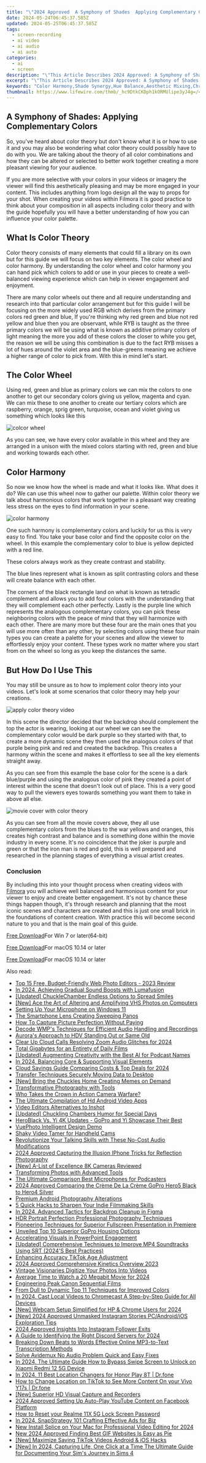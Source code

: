 ```yaml
---
title: "\"2024 Approved  A Symphony of Shades  Applying Complementary Colors\""
date: 2024-05-24T06:45:37.585Z
updated: 2024-05-25T06:45:37.585Z
tags: 
  - screen-recording
  - ai video
  - ai audio
  - ai auto
categories: 
  - ai
  - screen
description: "\"This Article Describes 2024 Approved: A Symphony of Shades: Applying Complementary Colors\""
excerpt: "\"This Article Describes 2024 Approved: A Symphony of Shades: Applying Complementary Colors\""
keywords: "Color Harmony,Shade Synergy,Hue Balance,Aesthetic Mixing,Chromatic Contrast,Palette Unification,Complementary Blend"
thumbnail: https://www.lifewire.com/thmb/_hc9DtkCKDph1kORMUlipe3yJ4g=/400x300/filters:no_upscale():max_bytes(150000):strip_icc()/pixel-8-pro-ad72b900095f485fa5eb09f9525f7448.jpg
---
```


## A Symphony of Shades: Applying Complementary Colors

So, you've heard about color theory but don't know what it is or how to use it and you may also be wondering what color theory could possibly have to do with you. We are talking about the theory of all color combinations and how they can be altered or selected to better work together creating a more pleasant viewing for your audience.

If you are more selective with your colors in your videos or imagery the viewer will find this aesthetically pleasing and may be more engaged in your content. This includes anything from logo design all the way to props for your shot. When creating your videos within Filmora it is good practice to think about your composition in all aspects including color theory and with the guide hopefully you will have a better understanding of how you can influence your color palette.

## What Is Color Theory

Color theory consists of many elements that could fill a library on its own but for this guide we will focus on two key elements. The color wheel and color harmony. By understanding the color wheel and color harmony you can hand pick which colors to add or use in your pieces to create a well-balanced viewing experience which can help in viewer engagement and enjoyment.

There are many color wheels out there and all require understanding and research into that particular color arrangement but for this guide I will be focusing on the more widely used RGB which derives from the primary colors red green and blue, If you're thinking why red green and blue not red yellow and blue then you are observant, while RYB is taught as the three primary colors we will be using what is known as additive primary colors of light meaning the more you add of these colors the closer to white you get, the reason we will be using this combination is due to the fact RYB misses a lot of hues around the violet area and the blue-greens meaning we achieve a higher range of color to pick from. With this in mind let's start.

## The Color Wheel

Using red, green and blue as primary colors we can mix the colors to one another to get our secondary colors giving us yellow, magenta and cyan. We can mix these to one another to create our tertiary colors which are raspberry, orange, sprig green, turquoise, ocean and violet giving us something which looks like this

![colcor wheel](https://images.wondershare.com/filmora/article-images/2024/color-wheel.jpg)

As you can see, we have every color available in this wheel and they are arranged in a unison with the mixed colors starting with red, green and blue and working towards each other.

## Color Harmony

So now we know how the wheel is made and what it looks like. What does it do? We can use this wheel now to gather our palette. Within color theory we talk about harmonious colors that work together in a pleasant way creating less stress on the eyes to find information in your scene.

![color harmony](https://images.wondershare.com/filmora/article-images/2022/08/color-harmony.jpg)

One such harmony is complementary colors and luckily for us this is very easy to find. You take your base color and find the opposite color on the wheel. In this example the complementary color to blue is yellow depicted with a red line.

These colors always work as they create contrast and stability.

The blue lines represent what is known as split contrasting colors and these will create balance with each other.

The corners of the black rectangle land on what is known as tetradic complement and allows you to add four colors with the understanding that they will complement each other perfectly. Lastly is the purple line which represents the analogous complementary colors, you can pick these neighboring colors with the peace of mind that they will harmonize with each other. There are many more but these four are the main ones that you will use more often than any other, by selecting colors using these four main types you can create a palette for your scenes and allow the viewer to effortlessly enjoy your content. These types work no matter where you start from on the wheel so long as you keep the distances the same.

## But How Do I Use This

You may still be unsure as to how to implement color theory into your videos. Let's look at some scenarios that color theory may help your creations.

![apply color theory video](https://images.wondershare.com/filmora/article-images/2022/08/apply-color-theory-video.jpg)

In this scene the director decided that the backdrop should complement the top the actor is wearing, looking at our wheel we can see the complementary color would be dark purple so they started with that, to create a more dynamic scene they then used the analogous colors of that purple being pink and red and created the backdrop. This creates a harmony within the scene and makes it effortless to see all the key elements straight away.

As you can see from this example the base color for the scene is a dark blue/purple and using the analogous color of pink they created a point of interest within the scene that doesn't look out of place. This is a very good way to pull the viewers eyes towards something you want them to take in above all else.

![movie cover with color theory](https://images.wondershare.com/filmora/article-images/2022/08/movie-cover-with-color-theory.jpg)

As you can see from all the movie covers above, they all use complementary colors from the blues to the war yellows and oranges, this creates high contrast and balance and is something done within the movie industry in every scene. It's no coincidence that the joker is purple and green or that the iron man is red and gold, this is well prepared and researched in the planning stages of everything a visual artist creates.

### Conclusion

By including this into your thought process when creating videos with [Filmora](https://tools.techidaily.com/wondershare/filmora/download/) you will achieve well balanced and harmonious content for your viewer to enjoy and create better engagement. It's not by chance these things happen though, it's through research and planning that the most iconic scenes and characters are created and this is just one small brick in the foundations of content creation. With practice this will become second nature to you and that is the main goal of this guide.

[Free Download](https://tools.techidaily.com/wondershare/filmora/download/)For Win 7 or later(64-bit)

[Free Download](https://tools.techidaily.com/wondershare/filmora/download/)For macOS 10.14 or later

[Free Download](https://tools.techidaily.com/wondershare/filmora/download/)For macOS 10.14 or later

<ins class="adsbygoogle"
     style="display:block"
     data-ad-format="autorelaxed"
     data-ad-client="ca-pub-7571918770474297"
     data-ad-slot="1223367746"></ins>

<ins class="adsbygoogle"
     style="display:block"
     data-ad-format="autorelaxed"
     data-ad-client="ca-pub-7571918770474297"
     data-ad-slot="1223367746"></ins>



<ins class="adsbygoogle"
     style="display:block"
     data-ad-client="ca-pub-7571918770474297"
     data-ad-slot="8358498916"
     data-ad-format="auto"
     data-full-width-responsive="true"></ins>


<span class="atpl-alsoreadstyle">Also read:</span>
<div><ul>
<li><a href="https://extra-lessons.techidaily.com/top-15-free-budget-friendly-web-photo-editors-2023-review/"><u>Top 15 Free, Budget-Friendly Web Photo Editors - 2023 Review</u></a></li>
<li><a href="https://extra-lessons.techidaily.com/in-2024-achieving-gradual-sound-boosts-with-lumafusion/"><u>In 2024, Achieving Gradual Sound Boosts with Lumafusion</u></a></li>
<li><a href="https://extra-lessons.techidaily.com/updated-chucklechamber-endless-options-to-spread-smiles/"><u>[Updated] ChuckleChamber  Endless Options to Spread Smiles</u></a></li>
<li><a href="https://extra-lessons.techidaily.com/new-ace-the-art-of-altering-and-amplifying-vhs-photos-on-computers/"><u>[New] Ace the Art of Altering and Amplifying VHS Photos on Computers</u></a></li>
<li><a href="https://extra-lessons.techidaily.com/setting-up-your-microphone-on-windows-11/"><u>Setting Up Your Microphone on Windows 11</u></a></li>
<li><a href="https://extra-lessons.techidaily.com/the-smartphone-lens-creating-sweeping-panos/"><u>The Smartphone Lens  Creating Sweeping Panos</u></a></li>
<li><a href="https://extra-lessons.techidaily.com/how-to-capture-picture-perfection-without-paying/"><u>How To Capture Picture Perfection Without Paying</u></a></li>
<li><a href="https://extra-lessons.techidaily.com/decode-wmps-techniques-for-efficient-audio-handling-and-recordings/"><u>Decode WMP's Techniques for Efficient Audio Handling and Recordings</u></a></li>
<li><a href="https://extra-lessons.techidaily.com/auroras-approach-to-hdv-standing-out-or-same-old/"><u>Aurora's Approach to HDV  Standing Out or Same Old</u></a></li>
<li><a href="https://extra-lessons.techidaily.com/clear-up-cloud-calls-resolving-zoom-audio-glitches-for-2024/"><u>Clear Up Cloud Calls  Resolving Zoom Audio Glitches for 2024</u></a></li>
<li><a href="https://extra-lessons.techidaily.com/total-gigabytes-for-an-entirety-of-daily-films/"><u>Total Gigabytes for an Entirety of Daily Films</u></a></li>
<li><a href="https://extra-lessons.techidaily.com/updated-augmenting-creativity-with-the-best-ai-for-podcast-names/"><u>[Updated] Augmenting Creativity with the Best AI for Podcast Names</u></a></li>
<li><a href="https://extra-lessons.techidaily.com/in-2024-balancing-core-and-supporting-visual-elements/"><u>In 2024, Balancing Core & Supporting Visual Elements</u></a></li>
<li><a href="https://extra-lessons.techidaily.com/cloud-savings-guide-comparing-costs-and-top-deals-for-2024/"><u>Cloud Savings Guide  Comparing Costs & Top Deals for 2024</u></a></li>
<li><a href="https://extra-lessons.techidaily.com/transfer-techniques-securely-moving-data-to-desktop/"><u>Transfer Techniques  Securely Moving Data to Desktop</u></a></li>
<li><a href="https://extra-lessons.techidaily.com/new-bring-the-chuckles-home-creating-memes-on-demand/"><u>[New] Bring the Chuckles Home  Creating Memes on Demand</u></a></li>
<li><a href="https://extra-lessons.techidaily.com/transformative-photography-with-tools/"><u>Transformative Photography with Tools</u></a></li>
<li><a href="https://extra-lessons.techidaily.com/who-takes-the-crown-in-action-camera-warfare/"><u>Who Takes the Crown in Action Camera Warfare?</u></a></li>
<li><a href="https://extra-lessons.techidaily.com/the-ultimate-compilation-of-hd-android-video-apps/"><u>The Ultimate Compilation of Hd Android Video Apps</u></a></li>
<li><a href="https://extra-lessons.techidaily.com/video-editors-alternatives-to-inshot/"><u>Video Editors Alternatives to Inshot</u></a></li>
<li><a href="https://extra-lessons.techidaily.com/updated-chuckling-chambers-humor-for-special-days/"><u>[Updated] Chuckling Chambers  Humor for Special Days</u></a></li>
<li><a href="https://extra-lessons.techidaily.com/heroblack-vs-yi-4k-updates-gopro-and-yi-showcase-their-best/"><u>HeroBlack Vs. Yi 4K Updates - GoPro and Yi Showcase Their Best</u></a></li>
<li><a href="https://extra-lessons.techidaily.com/vuephoto-intelligent-design-demo/"><u>VuePhoto Intelligent Design Demo</u></a></li>
<li><a href="https://extra-lessons.techidaily.com/shaky-video-tamer-for-handheld-cams/"><u>Shaky Video Tamer for Handheld Cams</u></a></li>
<li><a href="https://extra-lessons.techidaily.com/revolutionize-your-talking-skills-with-these-no-cost-audio-modifications/"><u>Revolutionize Your Talking Skills with These No-Cost Audio Modifications</u></a></li>
<li><a href="https://extra-lessons.techidaily.com/2024-approved-capturing-the-illusion-iphone-tricks-for-reflection-photography/"><u>2024 Approved  Capturing the Illusion  IPhone Tricks for Reflection Photography</u></a></li>
<li><a href="https://extra-lessons.techidaily.com/new-a-list-of-excellence-8k-cameras-reviewed/"><u>[New] A-List of Excellence  8K Cameras Reviewed</u></a></li>
<li><a href="https://extra-lessons.techidaily.com/transforming-photos-with-advanced-tools/"><u>Transforming Photos with Advanced Tools</u></a></li>
<li><a href="https://extra-lessons.techidaily.com/the-ultimate-comparison-best-microphones-for-podcasters/"><u>The Ultimate Comparison  Best Microphones for Podcasters</u></a></li>
<li><a href="https://extra-lessons.techidaily.com/2024-approved-comparing-the-creme-de-la-creme-gopro-hero5-black-to-hero4-silver/"><u>2024 Approved  Comparing the Crème De La Crème  GoPro Hero5 Black to Hero4 Silver</u></a></li>
<li><a href="https://extra-lessons.techidaily.com/premium-android-photography-alterations/"><u>Premium Android Photography Alterations</u></a></li>
<li><a href="https://extra-lessons.techidaily.com/5-quick-hacks-to-sharpen-your-indie-filmmaking-skills/"><u>5 Quick Hacks to Sharpen Your Indie Filmmaking Skills</u></a></li>
<li><a href="https://extra-lessons.techidaily.com/in-2024-advanced-tactics-for-backdrop-cleanup-in-figma/"><u>In 2024, Advanced Tactics for Backdrop Cleanup in Figma</u></a></li>
<li><a href="https://extra-lessons.techidaily.com/hdr-portrait-perfection-professional-photography-techniques/"><u>HDR Portrait Perfection  Professional Photography Techniques</u></a></li>
<li><a href="https://extra-lessons.techidaily.com/pioneering-techniques-for-superior-fullscreen-presentation-in-premiere/"><u>Pioneering Techniques for Superior Fullscreen Presentation in Premiere</u></a></li>
<li><a href="https://extra-lessons.techidaily.com/unveiled-top-10-superior-gopro-housing-options/"><u>Unveiled  Top 10 Superior GoPro Housing Options</u></a></li>
<li><a href="https://extra-lessons.techidaily.com/accelerating-visuals-in-powerpoint-engagement/"><u>Accelerating Visuals in PowerPoint Engagement</u></a></li>
<li><a href="https://extra-lessons.techidaily.com/updated-comprehensive-techniques-to-improve-mp4-soundtracks-using-srt-2024s-best-practices/"><u>[Updated] Comprehensive Techniques to Improve MP4 Soundtracks Using SRT (2024'S Best Practices)</u></a></li>
<li><a href="https://extra-lessons.techidaily.com/enhancing-accuracy-tiktok-age-adjustment/"><u>Enhancing Accuracy  TikTok Age Adjustment</u></a></li>
<li><a href="https://extra-lessons.techidaily.com/2024-approved-comprehensive-kinetics-overview-2023/"><u>2024 Approved  Comprehensive Kinetics Overview 2023</u></a></li>
<li><a href="https://extra-lessons.techidaily.com/vintage-visionaries-digitize-your-photos-into-videos/"><u>Vintage Visionaries  Digitize Your Photos Into Videos</u></a></li>
<li><a href="https://extra-lessons.techidaily.com/average-time-to-watch-a-20-megabit-movie-for-2024/"><u>Average Time to Watch a 20 Megabit Movie for 2024</u></a></li>
<li><a href="https://extra-lessons.techidaily.com/engineering-peak-canon-sequential-films/"><u>Engineering Peak Canon Sequential Films</u></a></li>
<li><a href="https://extra-lessons.techidaily.com/from-dull-to-dynamic-top-11-techniques-for-improved-colors/"><u>From Dull to Dynamic  Top 11 Techniques for Improved Colors</u></a></li>
<li><a href="https://ai-driven-video-production.techidaily.com/in-2024-cast-local-videos-to-chromecast-a-step-by-step-guide-for-all-devices/"><u>In 2024, Cast Local Videos to Chromecast A Step-by-Step Guide for All Devices</u></a></li>
<li><a href="https://screen-mirroring-recording.techidaily.com/new-webcam-setup-simplified-for-hp-and-chrome-users-for-2024/"><u>[New] Webcam Setup Simplified for HP & Chrome Users for 2024</u></a></li>
<li><a href="https://instagram-videos.techidaily.com/new-2024-approved-unmasked-instagram-stories-pcandroidios-exploration-tips/"><u>[New] 2024 Approved  Unmasked Instagram Stories  PC/Android/iOS Exploration Tips</u></a></li>
<li><a href="https://instagram-video-files.techidaily.com/2024-approved-insights-into-instagram-follower-exits/"><u>2024 Approved  Insights Into Instagram Follower Exits</u></a></li>
<li><a href="https://discord-videos.techidaily.com/a-guide-to-identifying-the-right-discord-servers-for-2024/"><u>A Guide to Identifying the Right Discord Servers for 2024</u></a></li>
<li><a href="https://sound-tweaking.techidaily.com/breaking-down-beats-to-words-effective-online-mp3-to-text-transcription-methods/"><u>Breaking Down Beats to Words Effective Online MP3-to-Text Transcription Methods</u></a></li>
<li><a href="https://video-ai-editor.techidaily.com/solve-avidemux-no-audio-problem-quick-and-easy-fixes/"><u>Solve Avidemux No Audio Problem Quick and Easy Fixes</u></a></li>
<li><a href="https://unlock-android.techidaily.com/in-2024-the-ultimate-guide-how-to-bypass-swipe-screen-to-unlock-on-xiaomi-redmi-12-5g-device-by-drfone-android/"><u>In 2024, The Ultimate Guide How to Bypass Swipe Screen to Unlock on Xiaomi Redmi 12 5G Device</u></a></li>
<li><a href="https://fix-guide.techidaily.com/in-2024-11-best-location-changers-for-honor-play-8t-drfone-by-drfone-virtual-android/"><u>In 2024, 11 Best Location Changers for Honor Play 8T | Dr.fone</u></a></li>
<li><a href="https://location-social.techidaily.com/how-to-change-location-on-tiktok-to-see-more-content-on-your-vivo-y17s-drfone-by-drfone-virtual-android/"><u>How to Change Location on TikTok to See More Content On your Vivo Y17s | Dr.fone</u></a></li>
<li><a href="https://desktop-recording.techidaily.com/new-superior-hd-visual-capture-and-recorders/"><u>[New] Superior HD Visual Capture and Recorders</u></a></li>
<li><a href="https://facebook-videos.techidaily.com/2024-approved-setting-up-auto-play-youtube-content-on-facebook-platform/"><u>2024 Approved  Setting Up Auto-Play YouTube Content on Facebook Platform</u></a></li>
<li><a href="https://easy-unlock-android.techidaily.com/how-to-reset-your-realme-11x-5g-lock-screen-password-by-drfone-android/"><u>How to Reset your Realme 11X 5G Lock Screen Password</u></a></li>
<li><a href="https://snapchat-videos.techidaily.com/in-2024-snapstrategy-101-crafting-effective-ads-for-biz/"><u>In 2024, SnapStrategy 101  Crafting Effective Ads for Biz</u></a></li>
<li><a href="https://smart-video-editing.techidaily.com/new-install-splice-on-your-mac-for-professional-video-editing-for-2024/"><u>New Install Splice on Your Mac for Professional Video Editing for 2024</u></a></li>
<li><a href="https://ai-editing-video.techidaily.com/new-2024-approved-finding-best-gif-websites-is-easy-as-pie/"><u>New 2024 Approved Finding Best GIF Websites Is Easy as Pie</u></a></li>
<li><a href="https://tiktok-video-recordings.techidaily.com/new-maximize-saving-tiktok-videos-android-and-ios-hacks/"><u>[New] Maximize Saving TikTok Videos  Android & iOS Hacks</u></a></li>
<li><a href="https://screen-video-capture.techidaily.com/new-in-2024-capturing-life-one-click-at-a-time-the-ultimate-guide-for-documenting-your-sims-journey-in-sims-4/"><u>[New] In 2024, Capturing Life, One Click at a Time  The Ultimate Guide for Documenting Your Sim's Journey in Sims 4</u></a></li>
</ul></div>

